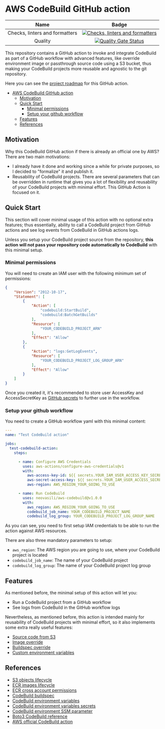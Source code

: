 # AWS CodeBuild GitHub action

|Name|Badge|
|:-:|:-:|
|Checks, linters and formatters|[![Checks, linters and formatters](https://github.com/neovasili/aws-codebuild/actions/workflows/pre-commit.yml/badge.svg)](https://github.com/neovasili/aws-codebuild/actions/workflows/pre-commit.yml)|
|Quality|[![Quality Gate Status](https://sonarcloud.io/api/project_badges/measure?project=neovasili_aws-codebuild&metric=alert_status)](https://sonarcloud.io/dashboard?id=neovasili_aws-codebuild)|

This repository contains a GitHub action to invoke and integrate CodeBuild as part of a GitHub workflow with advanced features, like override environment image or passthrough source code using a S3 bucket, thus making your CodeBuild projects more reusable and agnostic to the git repository.

Here you can see the [project roadmap](https://github.com/neovasili/aws-codebuild/projects/1) for this GitHub action.

- [AWS CodeBuild GitHub action](#aws-codebuild-github-action)
  - [Motivation](#motivation)
  - [Quick Start](#quick-start)
    - [Minimal permissions](#minimal-permissions)
    - [Setup your github workflow](#setup-your-github-workflow)
  - [Features](#features)
  - [References](#references)

## Motivation

Why this CodeBuild GitHub action if there is already an official one by AWS? There are two main motivations:

- I already have it done and working since a while for private purposes, so I decided to "formalize" it and publish it.
- Reusability of CodeBuild projects. There are several parameters that can be overridden in runtime that gives you a lot of flexibility and reusability of your CodeBuild projects with minimal effort. This GitHub Action is focused on it.

## Quick Start

This section will cover minimal usage of this action with no optional extra features; thus essentially, ability to call a CodeBuild project from GitHub actions and see log events from CodeBuild in GitHub actions logs.

Unless you setup your CodeBuild project source from the repository, **this action will not pass your repository code automatically to CodeBuild** with this minimal setup.

### Minimal permissions

You will need to create an IAM user with the following minimum set of permissions:

```json
{
    "Version": "2012-10-17",
    "Statement": [
        {
            "Action": [
                "codebuild:StartBuild",
                "codebuild:BatchGetBuilds"
            ],
            "Resource": [
                "YOUR_CODEBUILD_PROJECT_ARN"
            ],
            "Effect": "Allow"
        },
        {
            "Action": "logs:GetLogEvents",
            "Resource": [
                "YOUR_CODEBUILD_PROJECT_LOG_GROUP_ARN"
            ],
            "Effect": "Allow"
        }
    ]
}
```

Once you created it, it's recommended to store user AccessKey and AccessSecretKey as [GitHub secrets](https://docs.github.com/es/actions/reference/encrypted-secrets) to further use in the workflow.

### Setup your github workflow

You need to create a GitHub workflow yaml with this minimal content:

```yaml
---
name: "Test CodeBuild action"

jobs:
  test-codebuild-action:
    steps:

      - name: Configure AWS Credentials
        uses: aws-actions/configure-aws-credentials@v1
        with:
          aws-access-key-id: ${{ secrets.YOUR_IAM_USER_ACCESS_KEY_SECRET_NAME }}
          aws-secret-access-key: ${{ secrets.YOUR_IAM_USER_ACCESS_SECRET_KEY_SECRET_NAME }}
          aws-region: AWS_REGION_YOUR_GOING_TO_USE

      - name: Run CodeBuild
        uses: neovasili/aws-codebuild@v1.0.0
        with:
          aws_region: AWS_REGION_YOUR_GOING_TO_USE
          codebuild_job_name: YOUR_CODEBUILD_PROJECT_NAME
          codebuild_log_group: YOUR_CODEBUILD_PROJECT_LOG_GROUP_NAME
```

As you can see, you need to first setup IAM credentials to be able to run the action against AWS resources.

There are also three mandatory parameters to setup:

- `aws_region`: The AWS region you are going to use, where your CodeBuild project is located
- `codebuild_job_name`: The name of your CodeBuild project
- `codebuild_log_group`: The name of your CodeBuild project log group

## Features

As mentioned before, the minimal setup of this action will let you:

- Run a CodeBuild project from a GitHub workflow
- See logs from CodeBuild in the GitHub workflow logs

Nevertheless, as mentioned before, this action is intended mainly for reusability of CodeBuild projects with minimal effort, so it also implements some extra really useful features:

- [Source code from S3](./docs/s3_source.md)
- [Image override](./docs/image_override.md)
- [Buildspec override](./docs/buildspec_override.md)
- [Custom environment variables](./docs/custom_environment_variables.md)

## References

- [S3 objects lifecycle](https://docs.aws.amazon.com/AmazonS3/latest/userguide/object-lifecycle-mgmt.html)
- [ECR images lifecycle](https://docs.aws.amazon.com/AmazonECR/latest/userguide/LifecyclePolicies.html)
- [ECR cross account permissions](https://docs.amazonaws.cn/en_us/AmazonECR/latest/userguide/repository-policy-examples.html#IAM_allow_other_accounts)
- [CodeBuild buildspec](https://docs.aws.amazon.com/codebuild/latest/userguide/build-spec-ref.html)
- [CodeBuild environment variables](https://docs.aws.amazon.com/codebuild/latest/APIReference/API_EnvironmentVariable.html)
- [CodeBuild environment variables secrets](https://docs.aws.amazon.com/codebuild/latest/userguide/build-spec-ref.html#build-spec.env.secrets-manager)
- [CodeBuild environment SSM parameter](https://docs.aws.amazon.com/codebuild/latest/userguide/build-spec-ref.html#build-spec.env.parameter-store)
- [Boto3 CodeBuild reference](https://boto3.amazonaws.com/v1/documentation/api/latest/reference/services/codebuild.html#CodeBuild.Client.start_build)
- [AWS official CodeBuild action](https://github.com/aws-actions/aws-codebuild-run-build)
